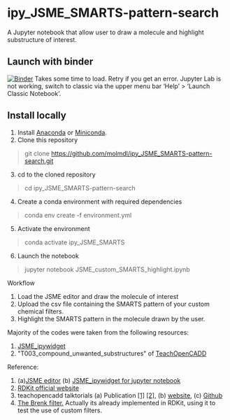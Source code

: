 # ipy_JSME_SMARTS-pattern-search
A Jupyter notebook that allow user to draw a molecule and highlight substructure of interest.

## Launch with binder
[![Binder](https://mybinder.org/badge_logo.svg)](https://mybinder.org/v2/gh/molmdl/ipy_JSME_SMARTS-pattern-search.git/main?urlpath=https%3A%2F%2Fgithub.com%2Fmolmdl%2Fipy_JSME_SMARTS-pattern-search%2Fblob%2Fmain%2FJSME_custom_SMARTS_highlight.ipynb)
Takes some time to load. Retry if you get an error. Jupyter Lab is not working, switch to classic via the upper menu bar ‘Help’ > ‘Launch Classic Notebook’. 

## Install locally
1. Install <a href="https://www.anaconda.com/download/">Anaconda</a> or <a href="https://conda.io/miniconda.html">Miniconda</a>.
2. Clone this repository
>    git clone https://github.com/molmdl/ipy_JSME_SMARTS-pattern-search.git
3. cd to the cloned repository
>    cd ipy_JSME_SMARTS-pattern-search
4. Create a conda environment with required dependencies 
>    conda env create -f environment.yml
5. Activate the environment
>    conda activate ipy_JSME_SMARTS
6. Launch the notebook
>    jupyter notebook JSME_custom_SMARTS_highlight.ipynb

Workflow
1. Load the JSME editor and draw the molecule of interest
2. Upload the csv file containing the SMARTS pattern of your custom chemical filters.
3. Highlight the SMARTS pattern in the molecule drawn by the user.

Majority of the codes were taken from the following resources:
1. <a href="https://github.com/lithium0003/JSME_ipywidget">JSME_ipywidget</a>
2. "T003_compound_unwanted_substructures" of <a href="https://github.com/volkamerlab/teachopencadd">TeachOpenCADD</a> 

Reference:
1. (a)<a href="https://jsme-editor.github.io/">JSME editor</a> (b) <a href="https://github.com/lithium0003/JSME_ipywidget">JSME_ipywidget for jupyter notebook</a>
2. <a href="https://www.rdkit.org">RDKit official website</a>
3. teachopencadd talktorials (a) Publication <a href="https://jcheminf.biomedcentral.com/articles/10.1186/s13321-019-0351-x">[1]</a> <a href="https://doi.org/10.1093/nar/gkac267">[2]</a>, (b) <a href="https://projects.volkamerlab.org/teachopencadd/">website</a>, (c) <a href="https://github.com/volkamerlab/teachopencadd">Github </a>
4. <a href="https://doi.org/10.1002/cmdc.200700139">The Brenk filter.</a> Actually its already implemented in RDKit, using it to test the use of custom filters.
